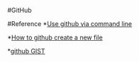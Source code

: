 #GitHub

#Reference 
*[Use github via command line](https://help.github.com/articles/adding-a-file-to-a-repository-from-the-command-line/)

*[How to github create a new file](https://help.github.com/articles/creating-new-files/)

*[github GIST](https://gist.github.com/)

